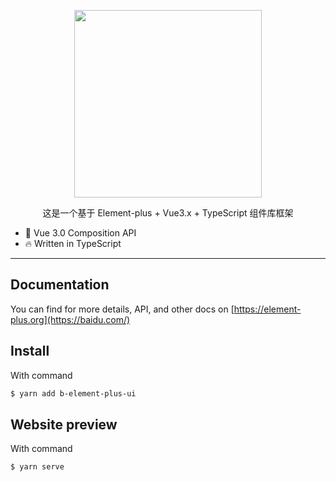 <p align="center">
  <img width="300px" src="https://user-images.githubusercontent.com/10731096/95823103-9ce15780-0d5f-11eb-8010-1bd1b5910d4f.png">
</p>

<p align="center">这是一个基于 Element-plus + Vue3.x + TypeScript 组件库框架</p>

* 💪 Vue 3.0 Composition API
* 🔥 Written in TypeScript

---

## Documentation
You can find for more details, API, and other docs on [https://element-plus.org](https://baidu.com/)


## Install
With command
```bash
$ yarn add b-element-plus-ui
```
## Website preview
With command
```bash
$ yarn serve
```






